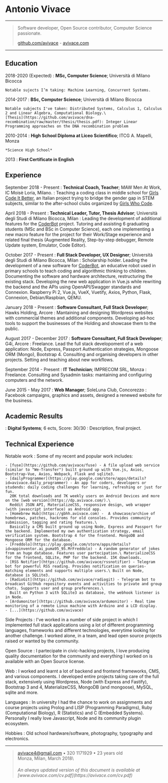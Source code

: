 Antonio Vivace
============

----

> Software developer, Open Source contributor, Computer Science passionate.
> 
> [github.com/avivace](https://github.com/avivace) - [avivace.com](https://avivace.com)

----

Education
---------

2018-2020 (Expected)
:   **MSc, Computer Science**; Università di Milano Bicocca

    Notable sujects I’m taking: Machine Learning, Concurrent Systems.


2014-2017
:   **BSc, Computer Science**; Università di Milano Bicocca

    Notable subjects I've taken: Distributed Systems, Calculus 1, Calculus 2 and Linear Algebra, Computational Biology.\
    [Thesis](https://github.com/avivace/dna-recombination/raw/master/thesis/thesis.pdf): Integer Linear Programming approaches on the DNA recombination problem

2010-2014
:   **High School Diploma at Liceo Scientifico**; ITCG A. Mapelli, Monza

    *Science High School*

2013
:   **First Certificate in English**

Experience
----------

September 2018 - Present
:   **Technical Coach, Teacher**; MAW Men At Work, IC Moisè Loria, Milano.
:   Teaching a coding class in middle school for [Girls Code It Better](http://www.girlscodeitbetter.it), an Italian project trying to bridge the gender gap in STEM subjects, similar to the after-school clubs organized by [Girls Who Code](https://girlswhocode.com/).


April 2018 - Present
:   **Technical Leader, Tutor, Thesis Advisor**; Università degli Studi di Milano Bicocca, Milan
:   Leading the development of additional features for the [CoderBot](http://www.coderbot.org/) project. Tutoring and assisting 6 graduating students (MSc and BSc in Computer Science), each one implementing a new macro feature for the project for their Work/Stage experience and related final thesis (Augmented Reality, Step-by-step debugger, Remote Update system, Emulator, Code Editor).

October 2017 - Present
:   **Full Stack Developer, UX Designer**; Università degli Studi di Milano Bicocca, Milan
:   Scholarship holder. Leading the development of a new software for [CoderBot](http://www.coderbot.org/), an educative robot used in primary schools to teach coding and algorithmic thinking to children. Documenting the software and hardware architecture, restructuring the existing stack. Developing the new web application in Vue.js while rewriting the backend and the APIs using OpenAPI/Swagger standards and Connexion. Raspberry Pi 2, Vue.js, VueX, Vuetify, Axios, Python, Flask, Connexion, Debian/Raspbian, QEMU.

January 2018 - Present
:   **Software Consultant, Full Stack Developer**; Hawks Holding, Arcore
:   Mantaining and designing Wordpress websites with commercial themes and additional components. Developing ad-hoc tools to support the businesses of the Holding and showcase them to the public.

August 2017 - December 2017
:   **Software Consultant, Full Stack Developer**; G4i, Arcore
:   Freelance. Lead the full stack developoment of a web application: Node, Express, Passport Authentication strategies, Mongoose ORM (Mongo), Bootstrap 4. Consulting and organising developers in other projects. Setting and teaching about new workflows.

September 2014 - Present
:   **IT Technician**; IMPRECOM SRL, Monza
:   Freelance. Consulting and Sysadmin tasks: mantaining and configuring computers and the network.

June 2015 - May 2017
:   **Web Manager**; SoleLuna Club, Concorezzo
:   Facebook campaigns, graphics and assets, designed a renewed website for the business.

Academic Results
----------

:   **Digital Systems**; 6 ects, Score: 30/30
:   Description, final project.


Technical Experience
--------------------

Notable work
:   Some of my recent and popular work includes:

    - [fuse](https://github.com/avivace/fuse) - A file upload web service (similar to "We-Transfer") built ground up with Vue.js, Axios, Bootstrap-Vue, Axios, Webpack, Flask and sqlite3.
    - [dailyProgrammer](https://play.google.com/store/apps/details?id=avivace.daily_programmer) - An app for coders, developers or studends: daily coding challenges for learning, refreshing or just for fun.
      20K total downloads and 7K weekly users on Android Devices and more on the [web version](https://dp.avivace.com/).\
      Reddit JSON API, MaterializeCSS, responsive design, web wrapper (with javascript interface) as Android app.
    - [Homebrew Hub](https://gbhh.avivace.com) -  A showcase/archive of homebrews, patches, hackroms for old consoles. Provides community submission, tagging and rating features.\
      Basically a CMS built ground up using Node, Express and Passport for the backend. Implemented my own authentication strategy, email verification system. Bootstrap 4 for the frontend. MongoDB and Mongoose ORM for the database.
    - [Freddolo](https://play.google.com/store/apps/details?id=appinventor.ai_puma95_95.MrFreddolo) - A random generator of jokes from an huge database. Features user partecipation.\ MaterializeCSS for the frontend, SQLite, PHP for the backend. 15K downloads.
    - [RSS Notifier](https://github.com/avivace/rssnotifier) - Telegram bot for powerful RSS reading. Provides notification on queries-matching elements and supports multiple users.\ Built on Node, database is SQLite3.
    - [RadioGit](https://github.com/avivace/radiogit) - Telegram bot to broadcast GitHub repository events and activities to private and group chats. Supports user and group preferences.\
      Built on Python 3 with SQLite3 as database, the webhook listener is in Node.
    - [Ardumonitor](https://github.com/avivace/ardumonitor) - Real time monitoring of a remote Linux machine with Arduino and a LCD display.
    - [...](https://github.com/avivace)


Side Projects
:   I've worked in a number of side project in which I implemented full stack applications using a lot of different programming languages, frameworks and different technologies, everytime looking for another challenge. I worked alone, in a team, and lead open source projects raised or wanted by the community.

Open Source
:   I partecipate in civic-hacking projects, I love producing quality documentation for the community and everything I worked on is available with an Open Source license.

Web
:   I worked and learnt a lot of backend and frontend frameworks, CMS, and various components. I developed entire projects taking care of the full stack, extensively using Wordpress, Node (with Express and Fastify), Bootstrap 3 and 4, MaterializeCSS, MongoDB (and mongoose), MySQL, sqlite and more.

Languages
:   In university I had the chance to work on assignments and course projects using Prolog and LISP (Programming Paradigms), Ruby (Computational Biology), R (Statistics) and C (Embedded Systems). Personally I really love Javascript, Node and its community plugin ecosystem.

Hobbies
:   Old school hardware/software, photography, typography and electronics. 

----

> <avivace4@gmail.com> • 320 1171929 • 23 years old\
> Monza, Milan, March 2018\
> <h6>An always updated version of this document is available at [www.avivace.com/cv.pdf](https://avivace.com/cv.pdf)</h6>
